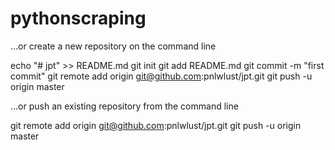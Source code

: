 # pythonscraping
…or create a new repository on the command line

echo "# jpt" >> README.md
  git init
  git add README.md
  git commit -m "first commit"
  git remote add origin git@github.com:pnlwlust/jpt.git
  git push -u origin master
  
…or push an existing repository from the command line

git remote add origin git@github.com:pnlwlust/jpt.git
  git push -u origin master
